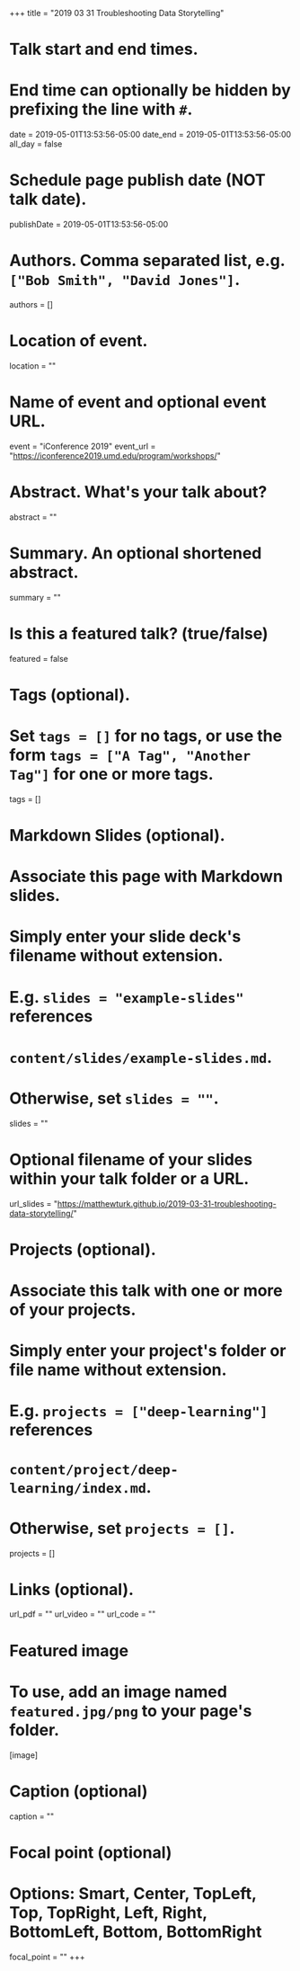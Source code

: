 +++
title = "2019 03 31 Troubleshooting Data Storytelling"

# Talk start and end times.
#   End time can optionally be hidden by prefixing the line with `#`.
date = 2019-05-01T13:53:56-05:00
date_end = 2019-05-01T13:53:56-05:00
all_day = false

# Schedule page publish date (NOT talk date).
publishDate = 2019-05-01T13:53:56-05:00

# Authors. Comma separated list, e.g. `["Bob Smith", "David Jones"]`.
authors = []

# Location of event.
location = ""

# Name of event and optional event URL.
event = "iConference 2019"
event_url = "https://iconference2019.umd.edu/program/workshops/"

# Abstract. What's your talk about?
abstract = ""

# Summary. An optional shortened abstract.
summary = ""

# Is this a featured talk? (true/false)
featured = false

# Tags (optional).
#   Set `tags = []` for no tags, or use the form `tags = ["A Tag", "Another Tag"]` for one or more tags.
tags = []

# Markdown Slides (optional).
#   Associate this page with Markdown slides.
#   Simply enter your slide deck's filename without extension.
#   E.g. `slides = "example-slides"` references 
#   `content/slides/example-slides.md`.
#   Otherwise, set `slides = ""`.
slides = ""

# Optional filename of your slides within your talk folder or a URL.
url_slides = "https://matthewturk.github.io/2019-03-31-troubleshooting-data-storytelling/"

# Projects (optional).
#   Associate this talk with one or more of your projects.
#   Simply enter your project's folder or file name without extension.
#   E.g. `projects = ["deep-learning"]` references 
#   `content/project/deep-learning/index.md`.
#   Otherwise, set `projects = []`.
projects = []

# Links (optional).
url_pdf = ""
url_video = ""
url_code = ""

# Featured image
# To use, add an image named `featured.jpg/png` to your page's folder. 
[image]
  # Caption (optional)
  caption = ""

  # Focal point (optional)
  # Options: Smart, Center, TopLeft, Top, TopRight, Left, Right, BottomLeft, Bottom, BottomRight
  focal_point = ""
+++
